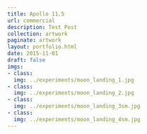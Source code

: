 ```yaml
---
title: Apollo 11.5
url: commercial
description: Test Post
collection: artwork
paginate: artwork
layout: portfolio.html
date: 2015-11-01
draft: false
imgs:
- class:
  img: ../experiments/moon_landing_1.jpg
- class:
  img: ../experiments/moon_landing_2.jpg
- class:
  img: ../experiments/moon_landing_3sm.jpg
- class:
  img: ../experiments/moon_landing_4sm.jpg
---
```

